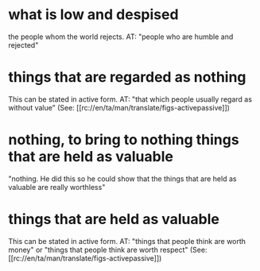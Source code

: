 # what is low and despised

the people whom the world rejects. AT: "people who are humble and rejected"

# things that are regarded as nothing

This can be stated in active form. AT: "that which people usually regard as without value" (See: [[rc://en/ta/man/translate/figs-activepassive]])

# nothing, to bring to nothing things that are held as valuable

"nothing. He did this so he could show that the things that are held as valuable are really worthless"

# things that are held as valuable

This can be stated in active form. AT: "things that people think are worth money" or "things that people think are worth respect" (See: [[rc://en/ta/man/translate/figs-activepassive]])

